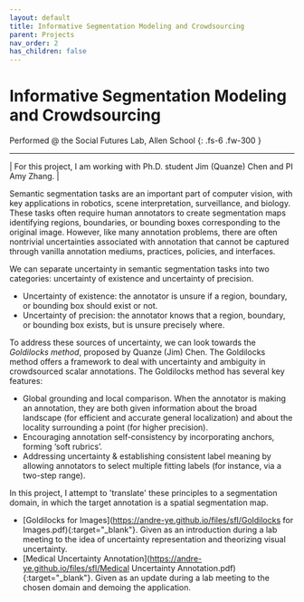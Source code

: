 ```yaml
---
layout: default
title: Informative Segmentation Modeling and Crowdsourcing
parent: Projects
nav_order: 2
has_children: false
---
```


# Informative Segmentation Modeling and Crowdsourcing

Performed @ the Social Futures Lab, Allen School
{: .fs-6 .fw-300 }

---

| For this project, I am working with Ph.D. student Jim (Quanze) Chen and PI Amy Zhang. |

Semantic segmentation tasks are an important part of computer vision, with key applications in robotics, scene interpretation, surveillance, and biology. These tasks often require human annotators to create segmentation maps identifying regions, boundaries, or bounding boxes corresponding to the original image. However, like many annotation problems, there are often nontrivial uncertainties associated with annotation that cannot be captured through vanilla annotation mediums, practices, policies, and interfaces.

We can separate uncertainty in semantic segmentation tasks into two categories: uncertainty of existence and uncertainty of precision.
- Uncertainty of existence: the annotator is unsure if a region, boundary, or bounding box should exist or not.
- Uncertainty of precision: the annotator knows that a region, boundary, or bounding box exists, but is unsure precisely where.

To address these sources of uncertainty, we can look towards the *Goldilocks method*, proposed by Quanze (Jim) Chen. The Goldilocks method offers a framework to deal with uncertainty and ambiguity in crowdsourced scalar annotations. The Goldilocks method has several key features:
- Global grounding and local comparison. When the annotator is making an annotation, they are both given information about the broad landscape (for efficient and accurate general localization) and about the locality surrounding a point (for higher precision).
- Encouraging annotation self-consistency by incorporating anchors, forming ‘soft rubrics’.
- Addressing uncertainty & establishing consistent label meaning by allowing annotators to select multiple fitting labels (for instance, via a two-step range).

In this project, I attempt to 'translate' these principles to a segmentation domain, in which the target annotation is a spatial segmentation map.

- [Goldilocks for Images](https://andre-ye.github.io/files/sfl/Goldilocks for Images.pdf){:target="_blank"}. Given as an introduction during a lab meeting to the idea of uncertainty representation and theorizing visual uncertainty.
- [Medical Uncertainty Annotation](https://andre-ye.github.io/files/sfl/Medical Uncertainty Annotation.pdf){:target="_blank"}. Given as an update during a lab meeting to the chosen domain and demoing the application.




